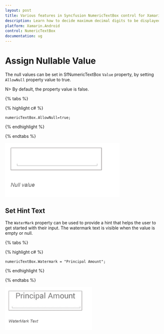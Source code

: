 ```yaml
---
layout: post
title: Various features in Syncfusion NumericTextBox control for Xamarin.Android
description: Learn how to decide maximum decimal digits to be displayed and nullable value support in NumericTextBox.
platform: Xamarin.Android
control: NumericTextBox
documentation: ug
---
```

# Assign Nullable Value

The null values can be set in SfNumericTextBox `Value` property, by setting `AllowNull` property value to true.

N> By default, the property value is false.

{% tabs %}

{% highlight c# %}

	numericTextBox.AllowNull=true;

{% endhighlight %}

{% endtabs %}

![](images/AllowNull.png)

## Set Hint Text

The `WaterMark` property can be used to provide a hint that helps the user to get started with their input. The watermark text is visible when the value is empty or null.

{% tabs %}

{% highlight c# %}

	numericTextBox.Watermark = "Principal Amount";
	
{% endhighlight %}

{% endtabs %}

![](images/WaterMark.png)

